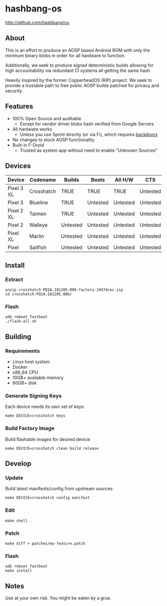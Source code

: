 # hashbang-os #

<http://github.com/hashbang/os>

## About ##

This is an effort to produce an AOSP based Android ROM with only the minimum
binary blobs in order for all hardware to function.

Additionally, we seek to produce signed deterministic builds allowing for high
accountability via redundant CI systems all getting the same hash.

Heavily inspired by the former CopperheadOS (RIP) project. We seek to provide a
trustable path to free public AOSP builds patched for privacy and security.

## Features ##

 * 100% Open Source and auditable
   * Except for vendor driver blobs hash verified from Google Servers
 * All hardware works
   * Unless you use Sprint directly (or via Fi), which requires [backdoors][1]
 * No changes to stock AOSP functionality
 * Built-in F-Droid
   * Trusted as system app without need to enable "Unknown Sources"

[1]: https://gist.github.com/thestinger/171b5ffdc54a50ee44497028aa137ed8

## Devices ##

  | Device     | Codename   | Builds   | Boots    | All H/W  | CTS      |
  |------------|------------|----------|----------|----------|----------|
  | Pixel 3 XL | Crosshatch | TRUE     | TRUE     | TRUE     | Untested |
  | Pixel 3    | Blueline   | TRUE     | Untested | Untested | Untested |
  | Pixel 2 XL | Taimen     | TRUE     | Untested | Untested | Untested |
  | Pixel 2    | Walleye    | Untested | Untested | Untested | Untested |
  | Pixel XL   | Marlin     | Untested | Untested | Untested | Untested |
  | Pixel      | Sailfish   | Untested | Untested | Untested | Untested |

## Install ##

### Extract
```
unzip crosshatch-PQ1A.181205.006-factory-1947dcec.zip
cd crosshatch-PQ1A.181205.006/
```

### Flash
```
adb reboot fastboot
./flash-all.sh
```

## Building ##

### Requirements ###

 * Linux host system
 * Docker
 * x86_64 CPU
 * 10GB+ available memory
 * 60GB+ disk

### Generate Signing Keys ###

Each device needs its own set of keys:
```
make DEVICE=crosshatch keys
```

### Build Factory Image ###

Build flashable images for desired device:
```
make DEVICE=crosshatch clean build release
```

## Develop ##

### Update ###

Build latest manifests/config from upstream sources:

```
make DEVICE=crosshatch config manifest
```

### Edit ###
```
make shell
```

### Patch ###
```
make diff > patches/my-feature.patch
```

### Flash ###
```
adb reboot fastboot
make install
```

## Notes ##

Use at your own risk. You might be eaten by a grue.
